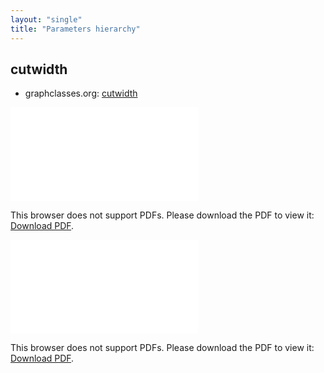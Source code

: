 ```yaml
---
layout: "single"
title: "Parameters hierarchy"
---
```

<!--this is a generated file-->

## cutwidth
* graphclasses.org: [cutwidth](https://www.graphclasses.org/classes/par_15.html)

<object data="../local_TLx1pz.pdf" type="application/pdf" width="100%" height="480px"><embed src="../local_TLx1pz.pdf"><p>This browser does not support PDFs. Please download the PDF to view it: <a href="../local_TLx1pz.pdf">Download PDF</a>.</p></embed></object>


<object data="../TLx1pz.pdf" type="application/pdf" width="100%" height="480px"><embed src="../TLx1pz.pdf"><p>This browser does not support PDFs. Please download the PDF to view it: <a href="../TLx1pz.pdf">Download PDF</a>.</p></embed></object>

